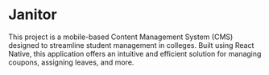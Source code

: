 # Janitor

This project is a mobile-based Content Management System (CMS) designed to streamline student management in colleges. Built using React Native, this application offers an intuitive and efficient solution for managing coupons, assigning leaves, and more.
